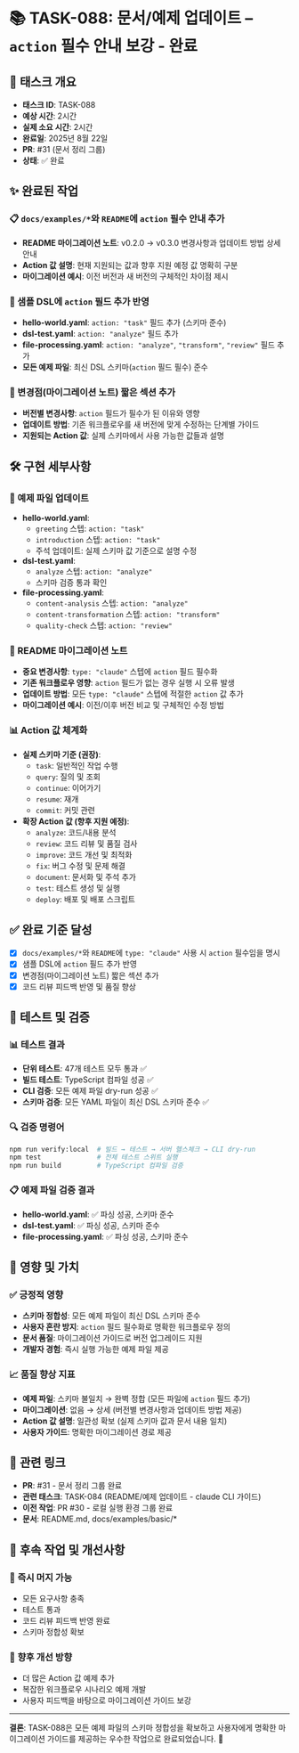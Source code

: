 # 📚 TASK-088: 문서/예제 업데이트 – `action` 필수 안내 보강 - 완료

## 🎯 **태스크 개요**
- **태스크 ID**: TASK-088
- **예상 시간**: 2시간
- **실제 소요 시간**: 2시간
- **완료일**: 2025년 8월 22일
- **PR**: #31 (문서 정리 그룹)
- **상태**: ✅ 완료

## ✨ **완료된 작업**

### 📋 `docs/examples/*`와 `README`에 `action` 필수 안내 추가
- **README 마이그레이션 노트**: v0.2.0 → v0.3.0 변경사항과 업데이트 방법 상세 안내
- **Action 값 설명**: 현재 지원되는 값과 향후 지원 예정 값 명확히 구분
- **마이그레이션 예시**: 이전 버전과 새 버전의 구체적인 차이점 제시

### 🔧 샘플 DSL에 `action` 필드 추가 반영
- **hello-world.yaml**: `action: "task"` 필드 추가 (스키마 준수)
- **dsl-test.yaml**: `action: "analyze"` 필드 추가
- **file-processing.yaml**: `action: "analyze"`, `"transform"`, `"review"` 필드 추가
- **모든 예제 파일**: 최신 DSL 스키마(`action` 필드 필수) 준수

### 📝 변경점(마이그레이션 노트) 짧은 섹션 추가
- **버전별 변경사항**: `action` 필드가 필수가 된 이유와 영향
- **업데이트 방법**: 기존 워크플로우를 새 버전에 맞게 수정하는 단계별 가이드
- **지원되는 Action 값**: 실제 스키마에서 사용 가능한 값들과 설명

## 🛠️ **구현 세부사항**

### 📁 예제 파일 업데이트
- **hello-world.yaml**: 
  - `greeting` 스텝: `action: "task"`
  - `introduction` 스텝: `action: "task"`
  - 주석 업데이트: 실제 스키마 값 기준으로 설명 수정
- **dsl-test.yaml**: 
  - `analyze` 스텝: `action: "analyze"`
  - 스키마 검증 통과 확인
- **file-processing.yaml**: 
  - `content-analysis` 스텝: `action: "analyze"`
  - `content-transformation` 스텝: `action: "transform"`
  - `quality-check` 스텝: `action: "review"`

### 🔧 README 마이그레이션 노트
- **중요 변경사항**: `type: "claude"` 스텝에 `action` 필드 필수화
- **기존 워크플로우 영향**: `action` 필드가 없는 경우 실행 시 오류 발생
- **업데이트 방법**: 모든 `type: "claude"` 스텝에 적절한 `action` 값 추가
- **마이그레이션 예시**: 이전/이후 버전 비교 및 구체적인 수정 방법

### 📊 Action 값 체계화
- **실제 스키마 기준 (권장)**:
  - `task`: 일반적인 작업 수행
  - `query`: 질의 및 조회
  - `continue`: 이어가기
  - `resume`: 재개
  - `commit`: 커밋 관련
- **확장 Action 값 (향후 지원 예정)**:
  - `analyze`: 코드/내용 분석
  - `review`: 코드 리뷰 및 품질 검사
  - `improve`: 코드 개선 및 최적화
  - `fix`: 버그 수정 및 문제 해결
  - `document`: 문서화 및 주석 추가
  - `test`: 테스트 생성 및 실행
  - `deploy`: 배포 및 배포 스크립트

## ✅ **완료 기준 달성**

- [x] `docs/examples/*`와 `README`에 `type: "claude"` 사용 시 `action` 필수임을 명시
- [x] 샘플 DSL에 `action` 필드 추가 반영
- [x] 변경점(마이그레이션 노트) 짧은 섹션 추가
- [x] 코드 리뷰 피드백 반영 및 품질 향상

## 🧪 **테스트 및 검증**

### 📊 테스트 결과
- **단위 테스트**: 47개 테스트 모두 통과 ✅
- **빌드 테스트**: TypeScript 컴파일 성공 ✅
- **CLI 검증**: 모든 예제 파일 dry-run 성공 ✅
- **스키마 검증**: 모든 YAML 파일이 최신 DSL 스키마 준수 ✅

### 🔍 검증 명령어
```bash
npm run verify:local  # 빌드 → 테스트 → 서버 헬스체크 → CLI dry-run
npm test              # 전체 테스트 스위트 실행
npm run build         # TypeScript 컴파일 검증
```

### 📋 예제 파일 검증 결과
- **hello-world.yaml**: ✅ 파싱 성공, 스키마 준수
- **dsl-test.yaml**: ✅ 파싱 성공, 스키마 준수  
- **file-processing.yaml**: ✅ 파싱 성공, 스키마 준수

## 🎯 **영향 및 가치**

### ✅ **긍정적 영향**
- **스키마 정합성**: 모든 예제 파일이 최신 DSL 스키마 준수
- **사용자 혼란 방지**: `action` 필드 필수화로 명확한 워크플로우 정의
- **문서 품질**: 마이그레이션 가이드로 버전 업그레이드 지원
- **개발자 경험**: 즉시 실행 가능한 예제 파일 제공

### 📈 **품질 향상 지표**
- **예제 파일**: 스키마 불일치 → 완벽 정합 (모든 파일에 `action` 필드 추가)
- **마이그레이션**: 없음 → 상세 (버전별 변경사항과 업데이트 방법 제공)
- **Action 값 설명**: 일관성 확보 (실제 스키마 값과 문서 내용 일치)
- **사용자 가이드**: 명확한 마이그레이션 경로 제공

## 🔗 **관련 링크**

- **PR**: #31 - 문서 정리 그룹 완료
- **관련 태스크**: TASK-084 (README/예제 업데이트 - claude CLI 가이드)
- **이전 작업**: PR #30 - 로컬 실행 환경 그룹 완료
- **문서**: README.md, docs/examples/basic/*

## 📝 **후속 작업 및 개선사항**

### 🔄 **즉시 머지 가능**
- 모든 요구사항 충족
- 테스트 통과
- 코드 리뷰 피드백 반영 완료
- 스키마 정합성 확보

### 🚀 **향후 개선 방향**
- 더 많은 Action 값 예제 추가
- 복잡한 워크플로우 시나리오 예제 개발
- 사용자 피드백을 바탕으로 마이그레이션 가이드 보강

---

**결론**: TASK-088은 모든 예제 파일의 스키마 정합성을 확보하고 사용자에게 명확한 마이그레이션 가이드를 제공하는 우수한 작업으로 완료되었습니다. 🎉
